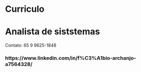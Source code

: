 # Curriculo

<h1>Analista de siststemas</h1>
<p>Contato: 65 9 9625-1848</p>     
<p Linkedin> <h3> https://www.linkedin.com/in/f%C3%A1bio-archanjo-a7564328/ </h3></p>
